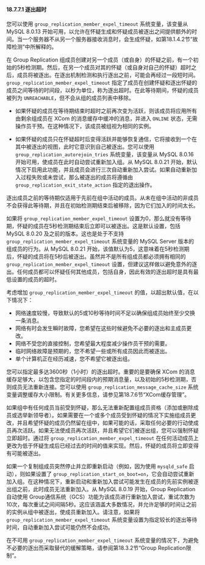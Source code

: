#### 18.7.7.1 逐出超时

您可以使用 `group_replication_member_expel_timeout` 系统变量，该变量从 MySQL 8.0.13 开始可用，以允许在怀疑生成和怀疑成员被逐出之间提供额外的时间。当一个服务器不从另一个服务器接收消息时，会生成怀疑，如第18.1.4.2节“故障检测”中所解释的。

在 Group Replication 组成员创建对另一个成员（或自身）的怀疑之前，有一个初始的5秒检测期。然后，在另一个成员对其的怀疑（或自身对自己的怀疑）超时之后，成员将被逐出。在逐出机制检测和执行逐出之前，可能会再经过一段短时间。`group_replication_member_expel_timeout` 指定了成员在创建怀疑和逐出怀疑的成员之间等待的时间段，以秒为单位，称为逐出超时。在此等待期间，怀疑的成员被列为 `UNREACHABLE`，但不会从组的成员列表中移除。

- 如果怀疑的成员在等待期结束时超时之前再次变为活跃，则该成员将应用所有由剩余组成员在 XCom 的消息缓存中缓冲的消息，并进入 `ONLINE` 状态，无需操作员干预。在这种情况下，该成员被组视为相同的实例。

- 如果怀疑的成员只在怀疑超时后变得活跃并能够恢复通信，它将接收到一个在其中被逐出的视图，此时它意识到自己被逐出。您可以使用 `group_replication_autorejoin_tries` 系统变量，该变量从 MySQL 8.0.16 开始可用，使成员在此时自动尝试重新加入组。从 MySQL 8.0.21 开始，默认情况下启用此功能，并且成员会进行三次自动重新加入尝试。如果自动重新加入过程失败或未尝试，那么被逐出的成员将遵循由 `group_replication_exit_state_action` 指定的退出操作。


逐出成员之前的等待期仅适用于先前在组中活动的成员。从未在组中活动的非成员不会获得此等待期，并且在初始检测期结束后被移除，因为它们加入的时间太长。

如果将 `group_replication_member_expel_timeout` 设置为0，那么就没有等待期，怀疑的成员在5秒检测期结束后立即可以被逐出。这是默认设置，包括 MySQL 8.0.20 及之前的版本。这也是处于不支持 `group_replication_member_expel_timeout` 系统变量的 MySQL Server 版本的组成员的行为。从 MySQL 8.0.21 开始，该值默认为5，这意味着在5秒检测期后，怀疑的成员将在5秒后被逐出。虽然并不是所有组成员都必须拥有相同的 `group_replication_member_expel_timeout` 设置，但建议这样做以避免意外的逐出。任何成员都可以怀疑任何其他成员，包括自身，因此有效的逐出超时是具有最低设置的成员的超时。

考虑增加 `group_replication_member_expel_timeout` 的值，以超出默认值，在以下情况下：

- 网络速度较慢，导致默认的5或10秒等待时间不足以确保组成员始终至少交换一条消息。
- 网络有时会发生瞬时故障，您希望在这些时候避免不必要的逐出和主成员更改。
- 网络不受您的直接控制，您希望最大程度减少操作员干预的需要。
- 临时网络故障是预期的，您不希望一些或所有成员因此而被逐出。
- 单个计算机正在经历减速，您不希望它被逐出组。

您可以指定最多达3600秒（1小时）的逐出超时。重要的是要确保 XCom 的消息缓存足够大，以包含您指定的时间段内的预期消息量，以及初始的5秒检测期，否则成员无法重新连接。您可以使用 `group_replication_message_cache_size` 系统变量调整缓存大小限制。有关更多信息，请参见第18.7.6节“XCom缓存管理”。

如果组中有任何成员当前受到怀疑，那么无法重新配置组成员资格（添加或删除成员或选举新领导者）。如果需要在一个或多个成员受到怀疑的情况下实施组成员更改，并且希望怀疑的成员仍然留在组中，如果可能的话，采取任何必要的行动使成员再次活跃。如果无法使成员再次活跃，并且希望它们被逐出组，您可以强制怀疑立即超时。通过将 `group_replication_member_expel_timeout` 在任何活动成员上更改为低于怀疑生成后已经过去的时间的值来实现。然后，怀疑的成员将立即变得有可能被逐出。

如果一个复制组成员突然停止并立即重新启动（例如，因为使用 `mysqld_safe` 启动），则如果设置了 `group_replication_start_on_boot=on`，它会自动尝试重新加入组。在这种情况下，重新启动和重新加入尝试可能发生在成员的先前实例被逐出组之前，此时成员无法重新加入。从 MySQL 8.0.19 开始，Group Replication 自动使用 Group通信系统（GCS）功能为该成员进行重新加入尝试，重试次数为10次，每次重试之间间隔5秒。这应该涵盖大多数情况，并允许足够的时间让之前的实例从组中被逐出，使成员重新加入。请注意，如果将 `group_replication_member_expel_timeout` 系统变量设置为指定较长的逐出等待时间，自动重新加入尝试可能仍然不会成功。

在不可用 `group_replication_member_expel_timeout` 系统变量的情况下，为避免不必要的逐出而采取替代的缓解策略，请参阅第18.3.2节“Group Replication限制”。
